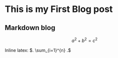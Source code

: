 # This is my First Blog post
## Markdown blog

$$a^2 + b^2 = c^2$$

Inline latex: $. \sum_{i=1}^{n} .$
